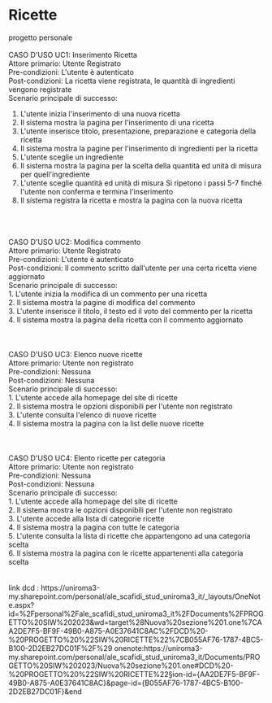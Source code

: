 # Ricette
progetto personale<br>
<br> 
CASO D'USO UC1: Inserimento Ricetta <br>
Attore primario: Utente Registrato <br>
Pre-condizioni: L'utente è autenticato <br>
Post-condizioni: La ricetta viene registrata, le quantità di ingredienti vengono registrate <br>
Scenario principale di successo:
1. L'utente inizia l'inserimento di una nuova ricetta
2. Il sistema mostra la pagina per l'inserimento di una ricetta
3. L'utente inserisce titolo, presentazione, preparazione e categoria della ricetta
4. Il sistema mostra la pagine per l'inserimento di ingredienti per la ricetta
5. L'utente sceglie un ingrediente
6. Il sistema mostra la pagina per la scelta della quantità ed unità di misura per quell'ingrediente
7. L'utente sceglie quantità ed unità di misura
Si ripetono i passi 5-7 finché l'utente non conferma e termina l'inserimento
8. Il sistema registra la ricetta e mostra la pagina con la nuova ricetta

<br>
<br>
<br>
CASO D'USO UC2: Modifica commento <br>
Attore primario: Utente Registrato<br>
Pre-condizioni: L'utente è autenticato<br>
Post-condizioni: Il commento scritto dall'utente per una certa ricetta viene aggiornato <br>
Scenario principale di successo:<br>
1. L'utente inizia la modifica di un commento per una ricetta <br>
2. Il sistema mostra la pagine di modifica del commento <br>
3. L'utente inserisce il titolo, il testo ed il voto del commento per la ricetta <br>
4. Il sistema mostra la pagina della ricetta con il commento aggiornato <br>


<br>
<br>
<br>
CASO D'USO UC3: Elenco nuove ricette <br>
Attore primario: Utente non registrato<br>
Pre-condizioni: Nessuna<br>
Post-condizioni: Nessuna<br>
Scenario principale di successo:<br>
1. L'utente accede alla homepage del site di ricette <br>
2. Il sistema mostra le opzioni disponibili per l'utente non registrato <br>
3. L'utente consulta l'elenco di nuove ricette <br>
4. Il sistema mostra la pagina con la list delle nuove ricette <br>

<br>
<br>
<br>
CASO D'USO UC4: Elento ricette per categoria<br>
Attore primario: Utente non registrato<br>
Pre-condizioni: Nessuna<br>
Post-condizioni: Nessuna<br>
Scenario principale di successo:<br>
1. L'utente accede alla homepage del site di ricette <br>
2. Il sistema mostra le opzioni disponibili per l'utente non registrato <br>
3. L'utente accede alla lista di categorie ricette <br>
4. Il sistema mostra la pagina con tutte le categoria <br>
5. L'utente consulta la lista di ricette che appartengono ad una categoria scelta <br>
6. Il sistema mostra la pagina con le ricette appartenenti alla categoria scelta <br>

<br>
<br>
link dcd : https://uniroma3-my.sharepoint.com/personal/ale_scafidi_stud_uniroma3_it/_layouts/OneNote.aspx?id=%2Fpersonal%2Fale_scafidi_stud_uniroma3_it%2FDocuments%2FPROGETTO%20SIW%202023&wd=target%28Nuova%20sezione%201.one%7CAA2DE7F5-BF9F-49B0-A875-A0E37641C8AC%2FDCD%20-%20PROGETTO%20%22SIW%20RICETTE%22%7CB055AF76-1787-4BC5-B100-2D2EB27DC01F%2F%29
onenote:https://uniroma3-my.sharepoint.com/personal/ale_scafidi_stud_uniroma3_it/Documents/PROGETTO%20SIW%202023/Nuova%20sezione%201.one#DCD%20-%20PROGETTO%20%22SIW%20RICETTE%22&section-id={AA2DE7F5-BF9F-49B0-A875-A0E37641C8AC}&page-id={B055AF76-1787-4BC5-B100-2D2EB27DC01F}&end
